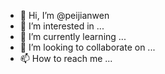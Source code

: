 - 👋 Hi, I’m @peijianwen
- 👀 I’m interested in ...
- 🌱 I’m currently learning ...
- 💞️ I’m looking to collaborate on ...
- 📫 How to reach me ...

<!---
peijianwen/peijianwen is a ✨ special ✨ repository because its `README.md` (this file) appears on your GitHub profile.
You can click the Preview link to take a look at your changes.
--->
